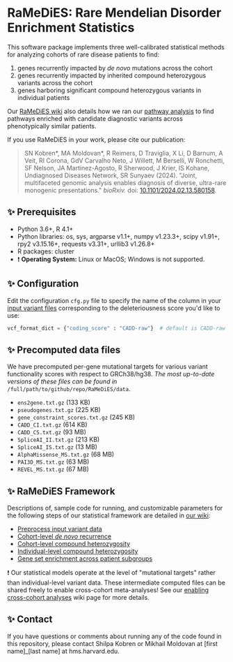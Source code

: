 # RaMeDiES: Rare Mendelian Disorder Enrichment Statistics

This software package implements three well-calibrated statistical methods for analyzing cohorts of rare disease patients to find:
1. genes recurrently impacted by _de novo_ mutations across the cohort
2. genes recurrently impacted by inherited compound heterozygous variants across the cohort
3. genes harboring significant compound heterozygous variants in individual patients

Our [RaMeDiES wiki](https://github.com/hms-dbmi/RaMeDiES/wiki) also details how we ran our [pathway analysis](https://github.com/hms-dbmi/RaMeDiES/wiki/Pathway-analysis) to find pathways enriched with
candidate diagnostic variants across phenotypically similar patients.

If you use RaMeDiES in your work, please cite our publication: 
> SN Kobren*, MA Moldovan*, R Reimers, D Traviglia, X Li, D Barnum, A Veit, RI Corona, GdV Carvalho Neto, J Willett, M Berselli, W Ronchetti, SF Nelson, JA Martinez-Agosto, R Sherwood, J Krier, IS Kohane, Undiagnosed Diseases Network, SR Sunyaev (2024). "Joint, multifaceted genomic analysis enables diagnosis of diverse, ultra-rare monogenic presentations." _bioRxiv._ doi: [10.1101/2024.02.13.580158](https://www.biorxiv.org/content/10.1101/2024.02.13.580158).

## :sparkles: Prerequisites
* Python 3.6+, R 4.1+
* Python libraries: os, sys, argparse v1.1+, numpy v1.23.3+, scipy v1.91+, rpy2 v3.15.16+, requests v3.31+, urllib3 v1.26.8+
* R packages: cluster
* :exclamation: **Operating System:** Linux or MacOS;  Windows is not supported.
  
## :sparkles: Configuration
Edit the configuration `cfg.py` file to specify the name of the column in your [input variant files](https://github.com/hms-dbmi/RaMeDiES/wiki/Variant-data-input) corresponding to the deleteriousness score you'd like to use:

```python
vcf_format_dict = {"coding_score" : "CADD-raw"}  # default is CADD-raw
```

## :sparkles: Precomputed data files
We have precomputed per-gene mutational targets for various variant functionality scores with respect to GRCh38/hg38. *The most up-to-date versions of these files can be found in* `/full/path/to/github/repo/RaMeDiES/data`.

* `ens2gene.txt.gz` (133 KB)
* `pseudogenes.txt.gz` (225 KB)
* `gene_constraint_scores.txt.gz` (245 KB)
* `CADD_CI.txt.gz` (614 KB)
* `CADD_CS.txt.gz` (93 MB)
* `SpliceAI_II.txt.gz` (213 KB)
* `SpliceAI_IS.txt.gz` (13 MB)
* `AlphaMissense_MS.txt.gz` (68 MB)
* `PAI3D_MS.txt.gz` (63 MB)
* `REVEL_MS.txt.gz` (67 MB)
  
## :sparkles: RaMeDiES Framework
Descriptions of, sample code for running, and customizable parameters for the following steps of our statistical framework are detailed in [our wiki](https://github.com/hms-dbmi/RaMeDiES/wiki): 

* [Preprocess input variant data](https://github.com/hms-dbmi/RaMeDiES/wiki/Variant-data-input)
* [Cohort-level _de novo_ recurrence](https://github.com/hms-dbmi/RaMeDiES/wiki/Cohort-level-de-novo-recurrence)
* [Cohort-level compound heterozygosity](https://github.com/hms-dbmi/RaMeDiES/wiki/Cohort-level-compound-heterozygosity)
* [Individual-level compound heterozygosity](https://github.com/hms-dbmi/RaMeDiES/wiki/Individual-level-compound-heterozygosity)
* [Gene set enrichment across patient subgroups](https://github.com/hms-dbmi/RaMeDiES/wiki/Pathway-analysis)

:exclamation: Our statistical models operate at the level of "mutational targets" rather than individual-level variant data. These intermediate computed files can be shared freely to enable cross-cohort meta-analyses! See our [enabling cross-cohort analyses](https://github.com/hms-dbmi/RaMeDiES/wiki/Metaanalyses) wiki page for more details.

## :sparkles: Contact
If you have questions or comments about running any of the code found in this repository, please contact Shilpa Kobren or Mikhail Moldovan at [first name]_[last name] at hms.harvard.edu.
